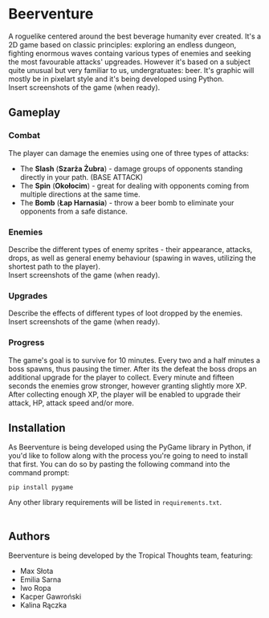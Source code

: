 # Beerventure
A roguelike centered around the best beverage humanity ever created. It's a 2D game based on classic principles: exploring an endless dungeon, fighting enormous waves containg various types of enemies and seeking the most favourable attacks' upgreades. However it's based on a subject quite unusual but very familiar to us, undergratuates: beer. It's graphic will mostly be in pixelart style and it's being developed using Python.
<br />Insert screenshots of the game (when ready).

## Gameplay

### Combat
The player can damage the enemies using one of three types of attacks:
- The **Slash** (**Szarża Żubra**) - damage groups of opponents standing directly in your path. (BASE ATTACK)
- The **Spin** (**Okołocim**) - great for dealing with opponents coming from multiple directions at the same time.
- The **Bomb** (**Łap Harnasia**) - throw a beer bomb to eliminate your opponents from a safe distance.

### Enemies
Describe the different types of enemy sprites - their appearance, attacks, drops, as well as general enemy behaviour (spawing in waves, utilizing the shortest path to the player).
<br />Insert screenshots of the game (when ready).

### Upgrades
Describe the effects of different types of loot dropped by the enemies.
<br />Insert screenshots of the game (when ready).

### Progress
The game's goal is to survive for 10 minutes. Every two and a half minutes a boss spawns, thus pausing the timer. After its the defeat the boss drops an additional upgrade for the player to collect. Every minute and fifteen seconds the enemies grow stronger, however granting slightly more XP. After collecting enough XP, the player will be enabled to upgrade their attack, HP, attack speed and/or more.

## Installation
As Beerventure is being developed using the PyGame library in Python, if you'd like to follow along with the process you're going to need to install that first. You can do so by pasting the following command into the command prompt:
```
pip install pygame
```
Any other library requirements will be listed in ``requirements.txt``.<br/><br/>

## Authors
Beerventure is being developed by the Tropical Thoughts team, featuring:
- Max Słota
- Emilia Sarna
- Iwo Ropa
- Kacper Gawroński
- Kalina Rączka
